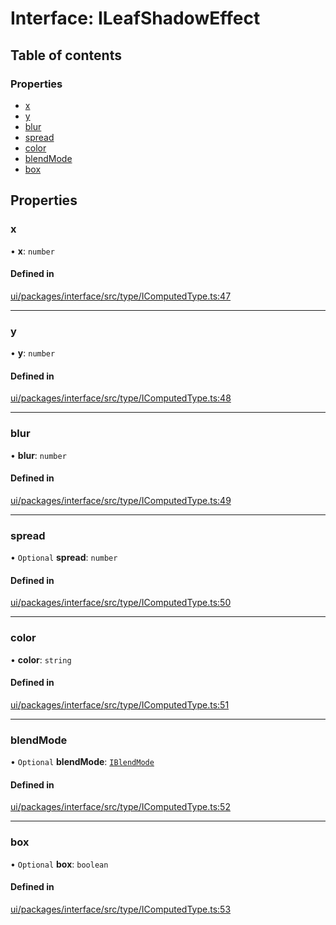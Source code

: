 # Interface: ILeafShadowEffect

## Table of contents

### Properties

- [x](ILeafShadowEffect.md#x)
- [y](ILeafShadowEffect.md#y)
- [blur](ILeafShadowEffect.md#blur)
- [spread](ILeafShadowEffect.md#spread)
- [color](ILeafShadowEffect.md#color)
- [blendMode](ILeafShadowEffect.md#blendmode)
- [box](ILeafShadowEffect.md#box)

## Properties

### x

• **x**: `number`

#### Defined in

[ui/packages/interface/src/type/IComputedType.ts:47](https://github.com/leaferjs/leafer-ui/blob/e76fc82/packages/interface/src/type/IComputedType.ts#L47)

___

### y

• **y**: `number`

#### Defined in

[ui/packages/interface/src/type/IComputedType.ts:48](https://github.com/leaferjs/leafer-ui/blob/e76fc82/packages/interface/src/type/IComputedType.ts#L48)

___

### blur

• **blur**: `number`

#### Defined in

[ui/packages/interface/src/type/IComputedType.ts:49](https://github.com/leaferjs/leafer-ui/blob/e76fc82/packages/interface/src/type/IComputedType.ts#L49)

___

### spread

• `Optional` **spread**: `number`

#### Defined in

[ui/packages/interface/src/type/IComputedType.ts:50](https://github.com/leaferjs/leafer-ui/blob/e76fc82/packages/interface/src/type/IComputedType.ts#L50)

___

### color

• **color**: `string`

#### Defined in

[ui/packages/interface/src/type/IComputedType.ts:51](https://github.com/leaferjs/leafer-ui/blob/e76fc82/packages/interface/src/type/IComputedType.ts#L51)

___

### blendMode

• `Optional` **blendMode**: [`IBlendMode`](../modules.md#iblendmode)

#### Defined in

[ui/packages/interface/src/type/IComputedType.ts:52](https://github.com/leaferjs/leafer-ui/blob/e76fc82/packages/interface/src/type/IComputedType.ts#L52)

___

### box

• `Optional` **box**: `boolean`

#### Defined in

[ui/packages/interface/src/type/IComputedType.ts:53](https://github.com/leaferjs/leafer-ui/blob/e76fc82/packages/interface/src/type/IComputedType.ts#L53)
